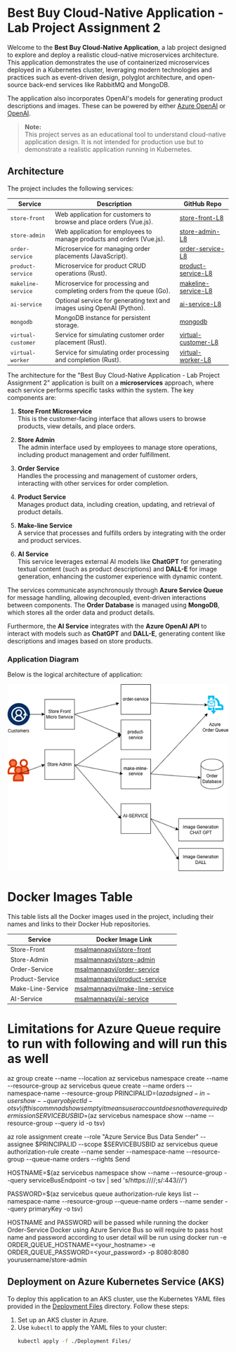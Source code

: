 # Best Buy Cloud-Native Application - Lab Project Assignment 2

Welcome to the **Best Buy Cloud-Native Application**, a lab project designed to explore and deploy a realistic cloud-native microservices architecture. This application demonstrates the use of containerized microservices deployed in a Kubernetes cluster, leveraging modern technologies and practices such as event-driven design, polyglot architecture, and open-source back-end services like RabbitMQ and MongoDB.

The application also incorporates OpenAI's models for generating product descriptions and images. These can be powered by either [Azure OpenAI](https://learn.microsoft.com/azure/ai-services/openai/overview) or [OpenAI](https://openai.com/).

> **Note:**  
> This project serves as an educational tool to understand cloud-native application design. It is not intended for production use but to demonstrate a realistic application running in Kubernetes.

## Architecture

The project includes the following services:

| Service            | Description                                                               | GitHub Repo                                                                                   |
|--------------------|---------------------------------------------------------------------------|-----------------------------------------------------------------------------------------------|
| `store-front`      | Web application for customers to browse and place orders (Vue.js).       | [store-front-L8](https://github.com/msalmannaqvi/store-front-L8)                              |
| `store-admin`      | Web application for employees to manage products and orders (Vue.js).    | [store-admin-L8](https://github.com/msalmannaqvi/store-admin-L8)                              |
| `order-service`    | Microservice for managing order placements (JavaScript).                | [order-service-L8](https://github.com/msalmannaqvi/order-service-L8)                          |
| `product-service`  | Microservice for product CRUD operations (Rust).                        | [product-service-L8](https://github.com/msalmannaqvi/product-service-L8)                      |
| `makeline-service` | Microservice for processing and completing orders from the queue (Go).   | [makeline-service-L8](https://github.com/msalmannaqvi/makeline-service-L8)                    |
| `ai-service`       | Optional service for generating text and images using OpenAI (Python).  | [ai-service-L8](https://github.com/msalmannaqvi/ai-service-L8)                                |
| `mongodb`          | MongoDB instance for persistent storage.                                | [mongodb](https://github.com/msalmannaqvi/mongodb)                                            |
| `virtual-customer` | Service for simulating customer order placement (Rust).                 | [virtual-customer-L8](https://github.com/msalmannaqvi/virtual-customer-L8)                    |
| `virtual-worker`   | Service for simulating order processing and completion (Rust).          | [virtual-worker-L8](https://github.com/msalmannaqvi/virtual-worker-L8)                        |

The architecture for the "Best Buy Cloud-Native Application - Lab Project Assignment 2" application is built on a **microservices** approach, where each service performs specific tasks within the system. The key components are:

1. **Store Front Microservice**  
   This is the customer-facing interface that allows users to browse products, view details, and place orders.

2. **Store Admin**  
   The admin interface used by employees to manage store operations, including product management and order fulfillment.

3. **Order Service**  
   Handles the processing and management of customer orders, interacting with other services for order completion.

4. **Product Service**  
   Manages product data, including creation, updating, and retrieval of product details.

5. **Make-line Service**  
   A service that processes and fulfills orders by integrating with the order and product services.

6. **AI Service**  
   This service leverages external AI models like **ChatGPT** for generating textual content (such as product descriptions) and **DALL-E** for image generation, enhancing the customer experience with dynamic content.

The services communicate asynchronously through **Azure Service Queue** for message handling, allowing decoupled, event-driven interactions between components. The **Order Database** is managed using **MongoDB**, which stores all the order data and product details.

Furthermore, the **AI Service** integrates with the **Azure OpenAI API** to interact with models such as **ChatGPT** and **DALL-E**, generating content like descriptions and images based on store products.

### Application Diagram

Below is the logical architecture of  application:

![Application Architecture](assets/lab-assignment-2-n.png)

# Docker Images Table

This table lists all the Docker images used in the project, including their names and links to their Docker Hub repositories.

| **Service**     | **Docker Image Link**                      |
|-----------------|--------------------------------------------|
| Store-Front     | [msalmannaqvi/store-front](https://hub.docker.com/r/msalmannaqvi/store-front) |
| Store-Admin     | [msalmannaqvi/store-admin](https://hub.docker.com/repository/docker/msalmannaqvi/store-admin) |
| Order-Service   | [msalmannaqvi/order-service](https://hub.docker.com/r/msalmannaqvi/order-service) |
| Product-Service | [msalmannaqvi/product-service](https://hub.docker.com/r/msalmannaqvi/product-service) |
| Make-Line-Service | [msalmannaqvi/make-line-service](https://hub.docker.com/r/msalmannaqvi/make-line-service) |
| AI-Service      | [msalmannaqvi/ai-service](https://hub.docker.com/r/msalmannaqvi/ai-service) |

# Limitations for Azure Queue require to run with following and will run this as well 

az group create --name <resource-group-name> --location <location>
az servicebus namespace create --name <namespace-name> --resource-group <resource-group-name>
az servicebus queue create --name orders --namespace-name <namespace-name> --resource-group <resource-group-name>
PRINCIPALID=$(az ad signed-in-user show --query objectId -o tsv)
if this commnad shows empty it means user account does not have required permission
SERVICEBUSBID=$(az servicebus namespace show --name <namespace-name> --resource-group <resource-group-name> --query id -o tsv)

az role assignment create --role "Azure Service Bus Data Sender" --assignee $PRINCIPALID --scope $SERVICEBUSBID
az servicebus queue authorization-rule create --name sender --namespace-name <namespace-name> --resource-group <resource-group-name> --queue-name orders --rights Send

HOSTNAME=$(az servicebus namespace show --name <namespace-name> --resource-group <resource-group-name> --query serviceBusEndpoint -o tsv | sed 's/https:\/\///;s/:443\///')

PASSWORD=$(az servicebus queue authorization-rule keys list --namespace-name <namespace-name> --resource-group <resource-group-name> --queue-name orders --name sender --query primaryKey -o tsv)

HOSTNAME and PASSWORD will be passed while running the docker 
Order-Service Docker using Azure Service Bus so will require to pass host name and password according to user detail
will be run using 
docker run -e ORDER_QUEUE_HOSTNAME=<your_hostname> -e ORDER_QUEUE_PASSWORD=<your_password> -p 8080:8080 yourusername/store-admin


## Deployment on Azure Kubernetes Service (AKS)

To deploy this application to an AKS cluster, use the Kubernetes YAML files provided in the [Deployment Files](./Deployment%20Files/) directory. Follow these steps:

1. Set up an AKS cluster in Azure.
2. Use `kubectl` to apply the YAML files to your cluster:
   ```bash
   kubectl apply -f ./Deployment Files/
